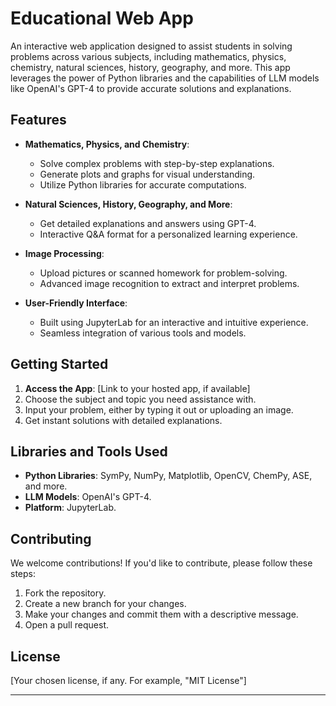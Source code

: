 # Educational Web App

An interactive web application designed to assist students in solving problems across various subjects, including mathematics, physics, chemistry, natural sciences, history, geography, and more. This app leverages the power of Python libraries and the capabilities of LLM models like OpenAI's GPT-4 to provide accurate solutions and explanations.

## Features

- **Mathematics, Physics, and Chemistry**:
  - Solve complex problems with step-by-step explanations.
  - Generate plots and graphs for visual understanding.
  - Utilize Python libraries for accurate computations.

- **Natural Sciences, History, Geography, and More**:
  - Get detailed explanations and answers using GPT-4.
  - Interactive Q&A format for a personalized learning experience.

- **Image Processing**:
  - Upload pictures or scanned homework for problem-solving.
  - Advanced image recognition to extract and interpret problems.

- **User-Friendly Interface**:
  - Built using JupyterLab for an interactive and intuitive experience.
  - Seamless integration of various tools and models.

## Getting Started

1. **Access the App**: [Link to your hosted app, if available]
2. Choose the subject and topic you need assistance with.
3. Input your problem, either by typing it out or uploading an image.
4. Get instant solutions with detailed explanations.

## Libraries and Tools Used

- **Python Libraries**: SymPy, NumPy, Matplotlib, OpenCV, ChemPy, ASE, and more.
- **LLM Models**: OpenAI's GPT-4.
- **Platform**: JupyterLab.

## Contributing

We welcome contributions! If you'd like to contribute, please follow these steps:

1. Fork the repository.
2. Create a new branch for your changes.
3. Make your changes and commit them with a descriptive message.
4. Open a pull request.

## License

[Your chosen license, if any. For example, "MIT License"]

---
